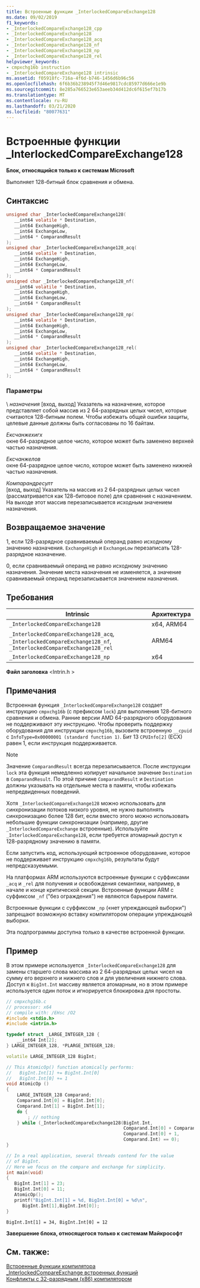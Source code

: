```yaml
---
title: Встроенные функции _InterlockedCompareExchange128
ms.date: 09/02/2019
f1_keywords:
- _InterlockedCompareExchange128_cpp
- _InterlockedCompareExchange128
- _InterlockedCompareExchange128_acq
- _InterlockedCompareExchange128_nf
- _InterlockedCompareExchange128_np
- _InterlockedCompareExchange128_rel
helpviewer_keywords:
- cmpxchg16b instruction
- _InterlockedCompareExchange128 intrinsic
ms.assetid: f05918fc-716a-4f6d-b746-1456d6b96c56
ms.openlocfilehash: 6f6b36b238945f7d46e9817cdc85977d666e1e9b
ms.sourcegitcommit: 8e285a766523e653aeeb34d412dc6f615ef7b17b
ms.translationtype: MT
ms.contentlocale: ru-RU
ms.lasthandoff: 03/21/2020
ms.locfileid: "80077631"
---
```

# <a name="_interlockedcompareexchange128-intrinsic-functions"></a>Встроенные функции _InterlockedCompareExchange128

**Блок, относящийся только к системам Microsoft**

Выполняет 128-битный блок сравнения и обмена.

## <a name="syntax"></a>Синтаксис

```C
unsigned char _InterlockedCompareExchange128(
   __int64 volatile * Destination,
   __int64 ExchangeHigh,
   __int64 ExchangeLow,
   __int64 * ComparandResult
);
unsigned char _InterlockedCompareExchange128_acq(
   __int64 volatile * Destination,
   __int64 ExchangeHigh,
   __int64 ExchangeLow,
   __int64 * ComparandResult
);
unsigned char _InterlockedCompareExchange128_nf(
   __int64 volatile * Destination,
   __int64 ExchangeHigh,
   __int64 ExchangeLow,
   __int64 * ComparandResult
);
unsigned char _InterlockedCompareExchange128_np(
   __int64 volatile * Destination,
   __int64 ExchangeHigh,
   __int64 ExchangeLow,
   __int64 * ComparandResult
);
unsigned char _InterlockedCompareExchange128_rel(
   __int64 volatile * Destination,
   __int64 ExchangeHigh,
   __int64 ExchangeLow,
   __int64 * ComparandResult
);
```

### <a name="parameters"></a>Параметры

\ *назначения*
[вход, выход] Указатель на назначение, которое представляет собой массив из 2 64-разрядных целых чисел, которые считаются 128-битным полем. Чтобы избежать общей ошибки защиты, целевые данные должны быть согласованы по 16 байтам.

*Ексчанжехигх*\
окне 64-разрядное целое число, которое может быть заменено верхней частью назначения.

*Ексчанжелов*\
окне 64-разрядное целое число, которое может быть заменено нижней частью назначения.

*Компарандресулт*\
[вход, выход] Указатель на массив из 2 64-разрядных целых чисел (рассматривается как 128-битовое поле) для сравнения с назначением.  На выходе этот массив перезаписывается исходным значением назначения.

## <a name="return-value"></a>Возвращаемое значение

1, если 128-разрядное сравниваемый операнд равно исходному значению назначения. `ExchangeHigh` и `ExchangeLow` перезаписать 128-разрядное назначение.

0, если сравниваемый операнд не равно исходному значению назначения. Значение места назначения не изменяется, а значение сравниваемый операнд перезаписывается значением назначения.

## <a name="requirements"></a>Требования

|Intrinsic|Архитектура|
|---------------|------------------|
|`_InterlockedCompareExchange128`|x64, ARM64|
|`_InterlockedCompareExchange128_acq`, `_InterlockedCompareExchange128_nf`, `_InterlockedCompareExchange128_rel`|ARM64|
|`_InterlockedCompareExchange128_np`|x64|

**Файл заголовка** \<Intrin.h >

## <a name="remarks"></a>Примечания

Встроенная функция `_InterlockedCompareExchange128` создает инструкцию `cmpxchg16b` (с префиксом `lock`) для выполнения 128-битного сравнения и обмена. Ранние версии AMD 64-разрядного оборудования не поддерживают эту инструкцию. Чтобы проверить поддержку оборудования для инструкции `cmpxchg16b`, вызовите встроенную `__cpuid` с `InfoType=0x00000001 (standard function 1)`. Бит 13 `CPUInfo[2]` (ECX) равен 1, если инструкция поддерживается.

> [!NOTE]
> Значение `ComparandResult` всегда перезаписывается. После инструкции `lock` эта функция немедленно копирует начальное значение `Destination` в `ComparandResult`. По этой причине `ComparandResult` и `Destination` должны указывать на отдельные места в памяти, чтобы избежать непредвиденных поведений.

Хотя `_InterlockedCompareExchange128` можно использовать для синхронизации потоков низкого уровня, не нужно выполнять синхронизацию более 128 бит, если вместо этого можно использовать небольшие функции синхронизации (например, другие `_InterlockedCompareExchange` встроенные). Используйте `_InterlockedCompareExchange128`, если требуется атомарный доступ к 128-разрядному значению в памяти.

Если запустить код, использующий встроенное оборудование, которое не поддерживает инструкцию `cmpxchg16b`, результаты будут непредсказуемыми.

На платформах ARM используются встроенные функции с суффиксами `_acq` и `_rel` для получения и освобождения семантики, например, в начале и конце критической секции. Встроенные функции ARM с суффиксом `_nf` ("без ограждения") не являются барьером памяти.

Встроенные функции с суффиксом `_np` («нет упреждающей выборки") запрещают возможную вставку компилятором операции упреждающей выборки.

Эта подпрограммы доступна только в качестве встроенной функции.

## <a name="example"></a>Пример

В этом примере используется `_InterlockedCompareExchange128` для замены старшего слова массива из 2 64-разрядных целых чисел на сумму его верхнего и нижнего слов и для увеличения нижнего слова. Доступ к `BigInt.Int` массиву является атомарным, но в этом примере используется один поток и игнорируется блокировка для простоты.

```cpp
// cmpxchg16b.c
// processor: x64
// compile with: /EHsc /O2
#include <stdio.h>
#include <intrin.h>

typedef struct _LARGE_INTEGER_128 {
    __int64 Int[2];
} LARGE_INTEGER_128, *PLARGE_INTEGER_128;

volatile LARGE_INTEGER_128 BigInt;

// This AtomicOp() function atomically performs:
//   BigInt.Int[1] += BigInt.Int[0]
//   BigInt.Int[0] += 1
void AtomicOp ()
{
    LARGE_INTEGER_128 Comparand;
    Comparand.Int[0] = BigInt.Int[0];
    Comparand.Int[1] = BigInt.Int[1];
    do {
        ; // nothing
    } while (_InterlockedCompareExchange128(BigInt.Int,
                                            Comparand.Int[0] + Comparand.Int[1],
                                            Comparand.Int[0] + 1,
                                            Comparand.Int) == 0);
}

// In a real application, several threads contend for the value
// of BigInt.
// Here we focus on the compare and exchange for simplicity.
int main(void)
{
   BigInt.Int[1] = 23;
   BigInt.Int[0] = 11;
   AtomicOp();
   printf("BigInt.Int[1] = %d, BigInt.Int[0] = %d\n",
      BigInt.Int[1],BigInt.Int[0]);
}
```

```Output
BigInt.Int[1] = 34, BigInt.Int[0] = 12
```

**Завершение блока, относящегося только к системам Майкрософт**

## <a name="see-also"></a>См. также:

[Встроенные функции компилятора](../intrinsics/compiler-intrinsics.md)\
[_InterlockedCompareExchange встроенных функций](../intrinsics/interlockedcompareexchange-intrinsic-functions.md)\
[Конфликты с 32-разрядным (x86) компилятором](../build/x64-software-conventions.md#conflicts-with-the-x86-compiler)
